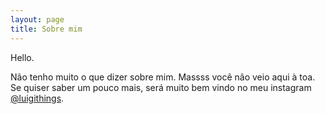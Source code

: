 ```yaml
---
layout: page
title: Sobre mim
---
```


Hello.

Não tenho muito o que dizer sobre mim. Massss você não veio aqui à toa. Se quiser saber um pouco mais, será muito bem vindo no meu instagram [@luigithings](instagram.com/luigithings).